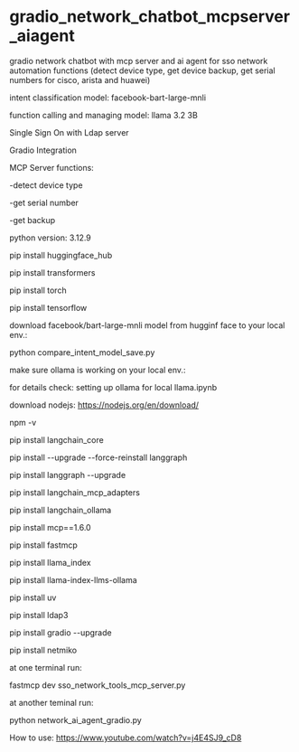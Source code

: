 # gradio_network_chatbot_mcpserver_aiagent

gradio network chatbot with mcp server and ai agent for sso network automation functions (detect device type, get device backup, get serial numbers for cisco, arista and huawei)

intent classification model: facebook-bart-large-mnli

function calling and managing model: llama 3.2 3B

Single Sign On with Ldap server

Gradio Integration

MCP Server functions:

-detect device type

-get serial number

-get backup

python version: 3.12.9

pip install huggingface_hub

pip install transformers

pip install torch

pip install tensorflow

download facebook/bart-large-mnli model from hugginf face to your local env.:

python compare_intent_model_save.py

make sure ollama is working on your local env.:

for details check: setting up ollama for local llama.ipynb

download nodejs: https://nodejs.org/en/download/

npm -v

pip install langchain_core

pip install --upgrade --force-reinstall langgraph

pip install langgraph --upgrade 

pip install langchain_mcp_adapters 

pip install langchain_ollama 

pip install mcp==1.6.0

pip install fastmcp

pip install llama_index

pip install llama-index-llms-ollama 

pip install uv

pip install ldap3

pip install gradio --upgrade

pip install netmiko

at one terminal run:

fastmcp dev sso_network_tools_mcp_server.py

at another teminal run:

python network_ai_agent_gradio.py

How to use: https://www.youtube.com/watch?v=j4E4SJ9_cD8

